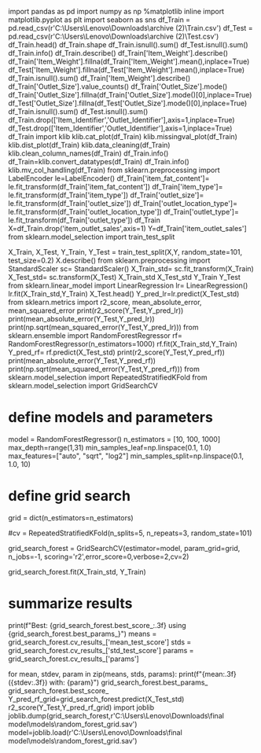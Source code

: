 import pandas as pd
import numpy as np
%matplotlib inline
import matplotlib.pyplot as plt
import seaborn as sns
df_Train = pd.read_csv(r'C:\Users\Lenovo\Downloads\archive (2)\Train.csv') 
df_Test = pd.read_csv(r'C:\Users\Lenovo\Downloads\archive (2)\Test.csv')
df_Train.head()
df_Train.shape
df_Train.isnull().sum()
df_Test.isnull().sum()
df_Train.info()
df_Train.describe()
df_Train['Item_Weight'].describe()
df_Train['Item_Weight'].fillna(df_Train['Item_Weight'].mean(),inplace=True)
df_Test['Item_Weight'].fillna(df_Test['Item_Weight'].mean(),inplace=True)
df_Train.isnull().sum()
df_Train['Item_Weight'].describe()
df_Train['Outlet_Size'].value_counts()
df_Train['Outlet_Size'].mode()
df_Train['Outlet_Size'].fillna(df_Train['Outlet_Size'].mode()[0],inplace=True)
df_Test['Outlet_Size'].fillna(df_Test['Outlet_Size'].mode()[0],inplace=True)
df_Train.isnull().sum()
df_Test.isnull().sum()
df_Train.drop(['Item_Identifier','Outlet_Identifier'],axis=1,inplace=True)
df_Test.drop(['Item_Identifier','Outlet_Identifier'],axis=1,inplace=True)
df_Train
import klib
klib.cat_plot(df_Train) 
klib.missingval_plot(df_Train)
klib.dist_plot(df_Train) 
klib.data_cleaning(df_Train)
klib.clean_column_names(df_Train)
df_Train.info()
df_Train=klib.convert_datatypes(df_Train)
df_Train.info()
klib.mv_col_handling(df_Train)
from sklearn.preprocessing import LabelEncoder
le=LabelEncoder()
df_Train['item_fat_content']= le.fit_transform(df_Train['item_fat_content'])
df_Train['item_type']= le.fit_transform(df_Train['item_type'])
df_Train['outlet_size']= le.fit_transform(df_Train['outlet_size'])
df_Train['outlet_location_type']= le.fit_transform(df_Train['outlet_location_type'])
df_Train['outlet_type']= le.fit_transform(df_Train['outlet_type'])
df_Train
X=df_Train.drop('item_outlet_sales',axis=1)
Y=df_Train['item_outlet_sales']
from sklearn.model_selection import train_test_split

X_Train, X_Test, Y_Train, Y_Test = train_test_split(X,Y, random_state=101, test_size=0.2)
X.describe()
from sklearn.preprocessing import StandardScaler
sc= StandardScaler()
X_Train_std= sc.fit_transform(X_Train)
X_Test_std= sc.transform(X_Test)
X_Train_std
X_Test_std
Y_Train
Y_Test
from sklearn.linear_model import LinearRegression
lr= LinearRegression()
lr.fit(X_Train_std,Y_Train)
X_Test.head()
Y_pred_lr=lr.predict(X_Test_std)
from sklearn.metrics import r2_score, mean_absolute_error, mean_squared_error
print(r2_score(Y_Test,Y_pred_lr))
print(mean_absolute_error(Y_Test,Y_pred_lr))
print(np.sqrt(mean_squared_error(Y_Test,Y_pred_lr)))
from sklearn.ensemble import RandomForestRegressor
rf= RandomForestRegressor(n_estimators=1000)
rf.fit(X_Train_std,Y_Train)
Y_pred_rf= rf.predict(X_Test_std)
print(r2_score(Y_Test,Y_pred_rf))
print(mean_absolute_error(Y_Test,Y_pred_rf))
print(np.sqrt(mean_squared_error(Y_Test,Y_pred_rf)))
from sklearn.model_selection import RepeatedStratifiedKFold
from sklearn.model_selection import GridSearchCV

# define models and parameters
model = RandomForestRegressor()
n_estimators = [10, 100, 1000]
max_depth=range(1,31)
min_samples_leaf=np.linspace(0.1, 1.0)
max_features=["auto", "sqrt", "log2"]
min_samples_split=np.linspace(0.1, 1.0, 10)

# define grid search
grid = dict(n_estimators=n_estimators)

#cv = RepeatedStratifiedKFold(n_splits=5, n_repeats=3, random_state=101)

grid_search_forest = GridSearchCV(estimator=model, param_grid=grid, n_jobs=-1, 
                           scoring='r2',error_score=0,verbose=2,cv=2)

grid_search_forest.fit(X_Train_std, Y_Train)

# summarize results
print(f"Best: {grid_search_forest.best_score_:.3f} using {grid_search_forest.best_params_}")
means = grid_search_forest.cv_results_['mean_test_score']
stds = grid_search_forest.cv_results_['std_test_score']
params = grid_search_forest.cv_results_['params']

for mean, stdev, param in zip(means, stds, params):
    print(f"{mean:.3f} ({stdev:.3f}) with: {param}")
    grid_search_forest.best_params_
    grid_search_forest.best_score_
    Y_pred_rf_grid=grid_search_forest.predict(X_Test_std)
    r2_score(Y_Test,Y_pred_rf_grid)
    import joblib
    joblib.dump(grid_search_forest,r'C:\Users\Lenovo\Downloads\final model\models\random_forest_grid.sav')
    model=joblib.load(r'C:\Users\Lenovo\Downloads\final model\models\random_forest_grid.sav')
